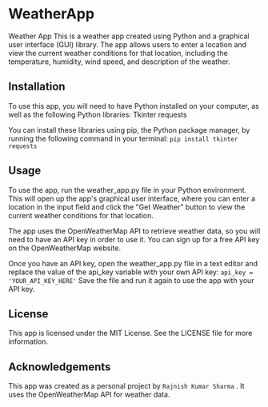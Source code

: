 # WeatherApp
 Weather App This is a weather app created using Python and a graphical user interface (GUI) library. The app allows users to enter a location and view the current weather conditions for that location, including the temperature, humidity, wind speed, and description of the weather.

## Installation
To use this app, you will need to have Python installed on your computer, as well as the following Python libraries:
Tkinter
requests

You can install these libraries using pip, the Python package manager, by running the following command in your terminal:
`pip install tkinter requests`

## Usage
To use the app, run the weather_app.py file in your Python environment. This will open up the app's graphical user interface, where you can enter a location in the input field and click the "Get Weather" button to view the current weather conditions for that location.

The app uses the OpenWeatherMap API to retrieve weather data, so you will need to have an API key in order to use it. You can sign up for a free API key on the OpenWeatherMap website.

Once you have an API key, open the weather_app.py file in a text editor and replace the value of the api_key variable with your own API key:
`api_key = 'YOUR_API_KEY_HERE'`
Save the file and run it again to use the app with your API key.

## License
This app is licensed under the MIT License. See the LICENSE file for more information.

## Acknowledgements
This app was created as a personal project by `Rajnish Kumar Sharma` . It uses the OpenWeatherMap API for weather data.
